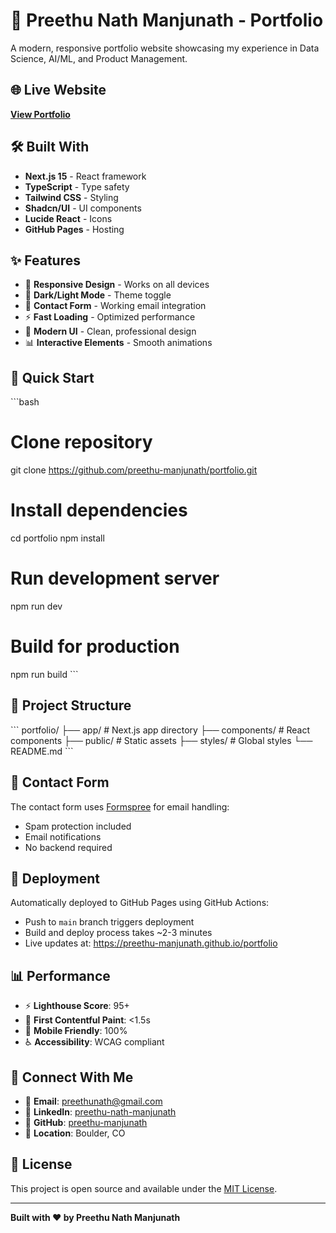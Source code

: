 # 🚀 Preethu Nath Manjunath - Portfolio

A modern, responsive portfolio website showcasing my experience in Data Science, AI/ML, and Product Management.

## 🌐 Live Website

**[View Portfolio](https://preethu-manjunath.github.io/portfolio)**

## 🛠️ Built With

- **Next.js 15** - React framework
- **TypeScript** - Type safety
- **Tailwind CSS** - Styling
- **Shadcn/UI** - UI components
- **Lucide React** - Icons
- **GitHub Pages** - Hosting

## ✨ Features

- 📱 **Responsive Design** - Works on all devices
- 🌙 **Dark/Light Mode** - Theme toggle
- 📧 **Contact Form** - Working email integration
- ⚡ **Fast Loading** - Optimized performance
- 🎨 **Modern UI** - Clean, professional design
- 📊 **Interactive Elements** - Smooth animations

## 🚀 Quick Start

\`\`\`bash
# Clone repository
git clone https://github.com/preethu-manjunath/portfolio.git

# Install dependencies
cd portfolio
npm install

# Run development server
npm run dev

# Build for production
npm run build
\`\`\`

## 📁 Project Structure

\`\`\`
portfolio/
├── app/                 # Next.js app directory
├── components/          # React components
├── public/             # Static assets
├── styles/             # Global styles
└── README.md
\`\`\`

## 📧 Contact Form

The contact form uses [Formspree](https://formspree.io) for email handling:
- Spam protection included
- Email notifications
- No backend required

## 🔄 Deployment

Automatically deployed to GitHub Pages using GitHub Actions:
- Push to `main` branch triggers deployment
- Build and deploy process takes ~2-3 minutes
- Live updates at: https://preethu-manjunath.github.io/portfolio

## 📊 Performance

- ⚡ **Lighthouse Score**: 95+
- 🚀 **First Contentful Paint**: <1.5s
- 📱 **Mobile Friendly**: 100%
- ♿ **Accessibility**: WCAG compliant

## 🤝 Connect With Me

- 📧 **Email**: preethunath@gmail.com
- 💼 **LinkedIn**: [preethu-nath-manjunath](https://linkedin.com/in/preethu-nath-manjunath)
- 🐙 **GitHub**: [preethu-manjunath](https://github.com/preethu-manjunath)
- 📍 **Location**: Boulder, CO

## 📄 License

This project is open source and available under the [MIT License](LICENSE).

---

**Built with ❤️ by Preethu Nath Manjunath**
